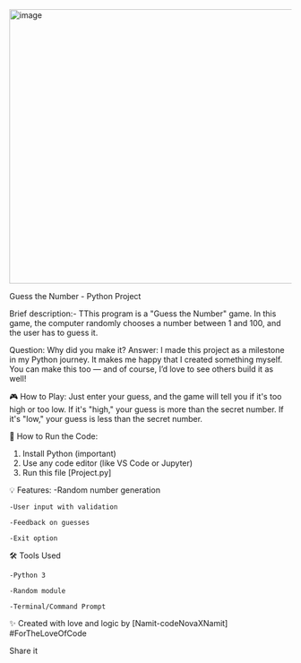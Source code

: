 <img width="512" height="490" alt="image" src="https://github.com/user-attachments/assets/eca888ac-8a68-4a7a-9fc1-e58a360d155f" />

Guess the Number - Python Project


Brief description:-
TThis program is a "Guess the Number" game. In this game, the computer randomly chooses a number between 1 and 100, and the user has to guess it.

Question: Why did you make it?
Answer: I made this project as a milestone in my Python journey. It makes me happy that I created something myself. You can make this too — and of course, I’d love to see others build it as well!

🎮 How to Play: Just enter your guess, and the game will tell you if it's too high or too low.
If it's "high," your guess is more than the secret number.
If it's "low," your guess is less than the secret number.


🔧 How to Run the Code:
1. Install Python (important)
2. Use any code editor (like VS Code or Jupyter)
3. Run this file [Project.py]

💡 Features:
    -Random number generation

    -User input with validation

    -Feedback on guesses

    -Exit option

🛠️ Tools Used

    -Python 3

    -Random module

    -Terminal/Command Prompt

✨ Created with love and logic by [Namit-codeNovaXNamit]
#ForTheLoveOfCode

Share it





